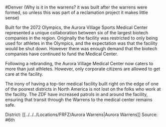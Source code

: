 #Denver 
(Why is it in the warrens? it was built after the warrens were formed, so unless this was part of a reclamation project it makes little sense)

Built for the 2072 Olympics, the Aurora Village Sports Medical Center represented a unique collaboration between six of the largest biotech companies in the region. Originally the facility was restricted to only being used for athletes in the Olympics, and the expectation was that the facility would be shut down. However there was enough demand that the biotech companies have continued to fund the Medical Center.  
  
Following a rebranding, the Aurora Village Medical Center now caters to more than just athletes. However, only corporate citizens are allowed to get care at the facility.  
  
The irony of having a top-tier medical facility built right on the edge of one of the poorest districts in North America is not lost on the folks who work at the facility. The ZDF have increased patrols in and around the facility, ensuring that transit through the Warrens to the medical center remains safe.

District: [[../../../Locations/FRFZ/Aurora Warrens|Aurora Warrens]]
Source: #6th